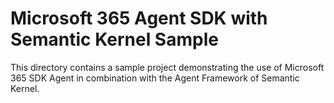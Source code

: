 # Microsoft 365 Agent SDK with Semantic Kernel Sample

This directory contains a sample project demonstrating the use of Microsoft 365 SDK Agent in combination with the Agent Framework of Semantic Kernel. 